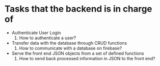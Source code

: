 # Tasks that the backend is in charge of
- Authenticate User Login
    1. How to authenticate a user?
- Transfer data with the database through CRUD functions
    1. How to communicate with a database on firebase?
- Serve the front end JSON objects from a set of defined functions
    1. How to send back processed information in JSON to the front end?
